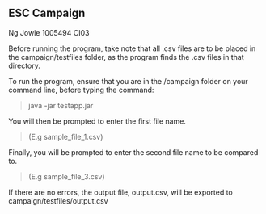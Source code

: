 ESC Campaign
------------
Ng Jowie
1005494
CI03

Before running the program, take note that all .csv files are to be placed in the campaign/testfiles folder, as the program finds the .csv files in that directory.

To run the program, ensure that you are in the /campaign folder on your command line, before typing the command:
> java -jar testapp.jar

You will then be prompted to enter the first file name. 
> (E.g sample_file_1.csv)

Finally, you will be prompted to enter the second file name to be compared to.
> (E.g sample_file_3.csv)

If there are no errors, the output file, output.csv, will be exported to campaign/testfiles/output.csv
